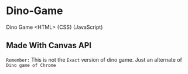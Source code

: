 # Dino-Game
Dino Game &lt;HTML> {CSS} (JavaScript)
## Made With Canvas API
`Remember:` This is not the `Exact` version of dino game. Just an alternate of `Dino game of Chrome`
